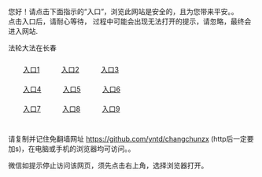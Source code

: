 您好！请点击下面指示的“入口”，浏览此网站是安全的，且为您带来平安。。 <br/>
点击入口后，请耐心等待， 过程中可能会出现无法打开的提示，请忽略，最终会进入网站. </br>

法轮大法在长春<br/>
<div style="padding:10px"><a style="margin:20px" target="_blank" href="https://d3csdh00zy1ae3.cloudfront.net/2Qpsp?emjjt" id="ccLink1" rel="nofollow">入口1</a> <a target="_blank" style="margin:20px" href="https://d32q5s2entsxpi.cloudfront.net/2Qpsp?krfcbwi" id="ccLink2" rel="nofollow">入口2</a> <a style="margin:20px" target="_blank" href="https://d1gnndc1ol3du0.cloudfront.net/2Qpsp?xuzfbzwz" id="ccLink3" rel="nofollow">入口3</a></div>

<div style="padding:10px" ><a style="margin:20px" target="_blank" href="https://d3csdh00zy1ae3.cloudfront.net/2Qpsp?emjjt" id="ccLink4" rel="nofollow">入口4</a> <a style="margin:20px" href="https://d32q5s2entsxpi.cloudfront.net/2Qpsp?krfcbwi" target="_blank" id="ccLink5" rel="nofollow">入口5</a> <a style="margin:20px" href="https://d1gnndc1ol3du0.cloudfront.net/2Qpsp?xuzfbzwz" target="_blank" id="ccLink6" rel="nofollow">入口6</a></div>

<div style="padding:10px"><a style="margin:20px" target="_blank" href="https://d3csdh00zy1ae3.cloudfront.net/2Qpsp?emjjt" id="ccLink7" rel="nofollow">入口7</a> <a style="margin:20px" href="https://d32q5s2entsxpi.cloudfront.net/2Qpsp?krfcbwi" target="_blank" id="ccLink8" rel="nofollow">入口8</a> <a style="margin:20px" target="_blank" href="https://d1gnndc1ol3du0.cloudfront.net/2Qpsp?xuzfbzwz" id="ccLink9" rel="nofollow">入口9</a></div>

<br/>



请复制并记住免翻墙网址 https://github.com/yntd/changchunzx (http后一定要加s)，在电脑或手机的浏览器均可访问。。<br/>

微信如提示停止访问该网页，须先点击右上角，选择浏览器打开。
